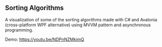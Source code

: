 ## Sorting Algorithms

A visualization of some of the sorting algorithms made with C# and Avalonia (cross-platform WPF alternative) using MVVM pattern and asynchronous programming.

Demo: https://youtu.be/NDPnNZMkimQ
